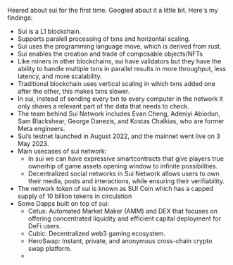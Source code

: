 Heared about sui for the first time. Googled about it a little bit. Here's my findings:
- Sui is a L1 blockchain.
- Supports paralell processing of txns and horizontal scaling.
- Sui uses the programming language move, which is derived from rust.
- Sui enables the creation and trade of composable objects/NFTs
- Like miners in other blockchains, sui have validators but they have the ability to handle multiple txns in parallel results in more throughput, less latency, and more scalability.
- Traditional blockchain uses vertical scaling in which txns added one after the other, this makes txns slower.
- In sui, instead of sending every txn to every computer in the network it only shares a relevant part of the data that needs to check.
- The team behind Sui Network includes Evan Cheng, Adeniyi Abiodun, Sam Blackshear, George Danezis, and Kostas Chalkias, who are former Meta engineers.
- Sui’s testnet launched in August 2022, and the mainnet went live on 3 May 2023.
- Main usecases of sui network:
    - In sui we can have expressive smartcontracts that give players true ownerhip of game assets opening window to infinite possibilities.
    - Decentralized social networks in Sui Network allows users to own their media, posts and interactions, while ensuring their verifiability.
- The network token of sui is known as SUI Coin which has a capped supply of 10 billion tokens in circulation
- Some Dapps built on top of sui:
    -  Cetus: Automated Market Maker (AMM) and DEX that focuses on offering concentrated liquidity and efficient capital deployment for DeFi users.
    - Cubic: Decentralized web3 gaming ecosystem.
    - HeroSwap: Instant, private, and anonymous cross-chain crypto swap platform.
    - 
